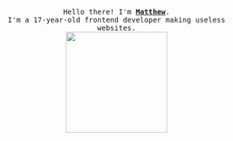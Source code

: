 <p align="center">
  <br>
    <samp>
      Hello there! I'm <b><a rel="nofollow noopener noreferrer" target="_blank" href="https://twitter.com/scout0773">Matthew</a></b>.
      <br>  I'm a 17-year-old frontend developer making useless websites. <br>
    </samp>
    <img src="https://i.imgur.com/z3uDVyd.gif" width="200"/>
</p>
